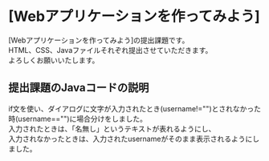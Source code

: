# [Webアプリケーションを作ってみよう]
[Webアプリケーションを作ってみよう]の提出課題です。  
HTML、CSS、Javaファイルそれぞれ提出させていただきます。  
よろしくお願いいたします。  

## 提出課題のJavaコードの説明
if文を使い、ダイアログに文字が入力されたとき(username!="")とされなかった時(username=="")に場合分けをしました。  
入力されたときは、「名無し」というテキストが表れるようにし、  
入力されなかったときは、入力されたusernameがそのまま表示されるようにしました。

